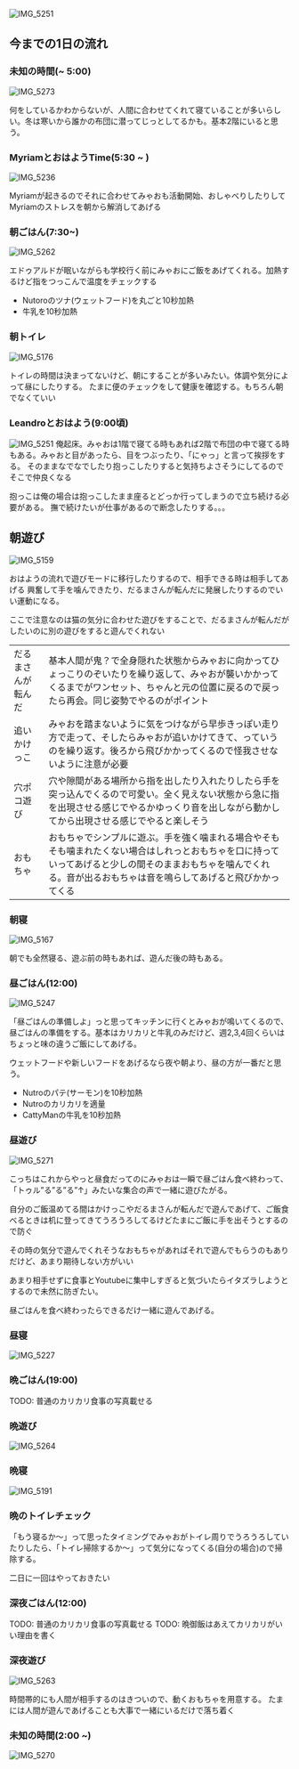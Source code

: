 ![IMG_5251](https://github.com/mcnLeandro/Myao/assets/72016706/a2e38300-449e-4847-bc46-33f49ffff35d)

## 今までの1日の流れ
### 未知の時間(~ 5:00)
![IMG_5273](https://github.com/mcnLeandro/Myao/assets/72016706/d13633fc-2193-4516-9f4d-7c8b58c6b739)


何をしているかわからないが、人間に合わせてくれて寝ていることが多いらしい。冬は寒いから誰かの布団に潜ってじっとしてるかも。基本2階にいると思う。

### MyriamとおはようTime(5:30 ~ )
![IMG_5236](https://github.com/mcnLeandro/Myao/assets/72016706/9bfc727d-5a61-44be-ad54-5bff2e6319b1)

Myriamが起きるのでそれに合わせてみゃおも活動開始、おしゃべりしたりしてMyriamのストレスを朝から解消してあげる

### 朝ごはん(7:30~)
![IMG_5262](https://github.com/mcnLeandro/Myao/assets/72016706/4bef5d0c-84fe-4a3f-b43d-f89d2f0dd2c9)

エドゥアルドが眠いながらも学校行く前にみゃおにご飯をあげてくれる。加熱するけど指をつっこんで温度をチェックする

- Nutoroのツナ(ウェットフード)を丸ごと10秒加熱
- 牛乳を10秒加熱

### 朝トイレ
![IMG_5176](https://github.com/mcnLeandro/Myao/assets/72016706/8b9cff63-9f29-472a-8675-0ed7a090fad0)

トイレの時間は決まってないけど、朝にすることが多いみたい。体調や気分によって昼にしたりする。
たまに便のチェックをして健康を確認する。もちろん朝でなくていい

### Leandroとおはよう(9:00頃)
![IMG_5251](https://github.com/mcnLeandro/Myao/assets/72016706/a2e38300-449e-4847-bc46-33f49ffff35d)
俺起床。みゃおは1階で寝てる時もあれば2階で布団の中で寝てる時もある。みゃおと目があったら、目をつぶったり、「にゃっ」と言って挨拶をする。
そのままなでなでしたり抱っこしたりすると気持ちよさそうにしてるのでそこで仲良くなる

抱っこは俺の場合は抱っこしたまま座るとどっか行ってしまうので立ち続ける必要がある。
撫で続けたいが仕事があるので断念したりする。。。

## 朝遊び
![IMG_5159](https://github.com/mcnLeandro/Myao/assets/72016706/fa4151ed-8805-4fcf-bf4d-7a8722875536)

おはようの流れで遊びモードに移行したりするので、相手できる時は相手してあげる
興奮して手を噛んできたり、だるまさんが転んだに発展したりするのでいい運動になる。

ここで注意なのは猫の気分に合わせた遊びをすることで、だるまさんが転んだがしたいのに別の遊びをすると遊んでくれない

|||
|------|-------|
|だるまさんが転んだ|基本人間が鬼？で全身隠れた状態からみゃおに向かってひょっこりのぞいたりを繰り返して、みゃおが襲いかかってくるまでがワンセット、ちゃんと元の位置に戻るので戻ったら再会。同じ姿勢でやるのがポイント|
|追いかけっこ|みゃおを踏まないように気をつけながら早歩きっぽい走り方で走って、そしたらみゃおが追いかけてきて、っていうのを繰り返す。後ろから飛びかかってくるので怪我させないように注意が必要|
|穴ポコ遊び|穴や隙間がある場所から指を出したり入れたりしたら手を突っ込んでくるので可愛い。全く見えない状態から急に指を出現させる感じでやるかゆっくり音を出しながら動かしてから出現させる感じでやると楽しそう|
|おもちゃ|おもちゃでシンプルに遊ぶ。手を強く噛まれる場合やそもそも噛まれたくない場合はしれっとおもちゃを口に持っていってあげると少しの間そのままおもちゃを噛んでくれる。音が出るおもちゃは音を鳴らしてあげると飛びかかってくる|


### 朝寝
![IMG_5167](https://github.com/mcnLeandro/Myao/assets/72016706/48e26e3f-64b3-4b68-b26c-67161c861802)

朝でも全然寝る、遊ぶ前の時もあれば、遊んだ後の時もある。

### 昼ごはん(12:00)

![IMG_5247](https://github.com/mcnLeandro/Myao/assets/72016706/6a7dfeb3-e089-47bc-91d3-8aed3e7b9016)

「昼ごはんの準備しよ」っと思ってキッチンに行くとみゃおが鳴いてくるので、昼ごはんの準備をする。基本はカリカリと牛乳のみだけど、週2,3,4回くらいはちょっと味の違うご飯にしてあげる。

ウェットフードや新しいフードをあげるなら夜や朝より、昼の方が一番だと思う。

- Nutroのパテ(サーモン)を10秒加熱
- Nutroのカリカリを適量
- CattyManの牛乳を10秒加熱

### 昼遊び
![IMG_5271](https://github.com/mcnLeandro/Myao/assets/72016706/b551958f-aabf-42e7-8fab-305c93abf277)

こっちはこれからやっと昼食だってのにみゃおは一瞬で昼ごはん食べ終わって、「トゥル”る”る”る”↑」みたいな集合の声で一緒に遊びたがる。

自分のご飯温めてる間はかけっこやだるまさんが転んだで遊んであげて、ご飯食べるときは机に登ってきてうろうろしてるけどたまにご飯に手を出そうとするので防ぐ

その時の気分で遊んでくれそうなおもちゃがあればそれで遊んでもらうのもありだけど、あまり期待しない方がいい

あまり相手せずに食事とYoutubeに集中しすぎると気づいたらイタズラしようとするので未然に防ぎたい。

昼ごはんを食べ終わったらできるだけ一緒に遊んであげる。
### 昼寝
![IMG_5227](https://github.com/mcnLeandro/Myao/assets/72016706/9cb6134d-63ed-4a5b-8f83-a6ea15939157)



### 晩ごはん(19:00)
TODO: 普通のカリカリ食事の写真載せる

### 晩遊び
![IMG_5264](https://github.com/mcnLeandro/Myao/assets/72016706/e509c9a6-15f9-495a-88dc-34d1b07681d5)

### 晩寝
![IMG_5191](https://github.com/mcnLeandro/Myao/assets/72016706/665764a4-5a2d-4b2a-8aee-35c5e6104223)

### 晩のトイレチェック
「もう寝るか〜」って思ったタイミングでみゃおがトイレ周りでうろうろしていたりしたら、「トイレ掃除するか〜」って気分になってくる(自分の場合)ので掃除する。

二日に一回はやっておきたい

### 深夜ごはん(12:00)
TODO: 普通のカリカリ食事の写真載せる
TODO: 晩御飯はあえてカリカリがいい理由を書く

### 深夜遊び
![IMG_5263](https://github.com/mcnLeandro/Myao/assets/72016706/54b83e69-e91e-4463-a5cb-e2d590d1b41c)

時間帯的にも人間が相手するのはきついので、動くおもちゃを用意する。
たまには人間が遊んであげることも大事で一緒にいるだけで落ち着く

### 未知の時間(2:00 ~)
![IMG_5270](https://github.com/mcnLeandro/Myao/assets/72016706/3b826dec-6e65-4af6-b913-4b129d740b06)
